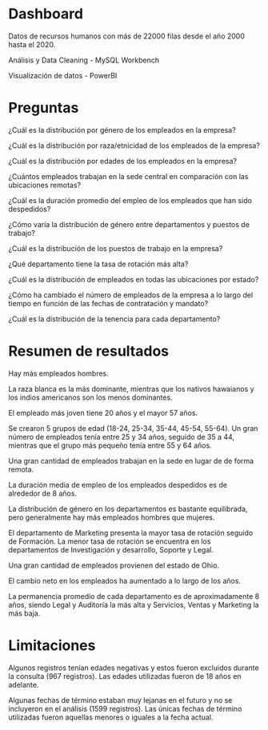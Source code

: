# Dashboard
Datos de recursos humanos con más de 22000 filas desde el año 2000 hasta el 2020. 

Análisis y Data Cleaning - MySQL Workbench 

Visualización de datos - PowerBI
# Preguntas
¿Cuál es la distribución por género de los empleados en la empresa?

¿Cuál es la distribución por raza/etnicidad de los empleados de la empresa?

¿Cuál es la distribución por edades de los empleados en la empresa?

¿Cuántos empleados trabajan en la sede central en comparación con las ubicaciones remotas?

¿Cuál es la duración promedio del empleo de los empleados que han sido despedidos?

¿Cómo varía la distribución de género entre departamentos y puestos de trabajo?

¿Cuál es la distribución de los puestos de trabajo en la empresa?

¿Qué departamento tiene la tasa de rotación más alta?

¿Cuál es la distribución de empleados en todas las ubicaciones por estado?

¿Cómo ha cambiado el número de empleados de la empresa a lo largo del tiempo en función de las fechas de contratación y mandato?

¿Cuál es la distribución de la tenencia para cada departamento?
# Resumen de resultados
Hay más empleados hombres.

La raza blanca es la más dominante, mientras que los nativos hawaianos y los indios americanos son los menos dominantes.

El empleado más joven tiene 20 años y el mayor 57 años.

Se crearon 5 grupos de edad (18-24, 25-34, 35-44, 45-54, 55-64). Un gran número de empleados tenía entre 25 y 34 años, seguido de 35 a 44, mientras que el grupo más pequeño tenía entre 55 y 64 años.

Una gran cantidad de empleados trabajan en la sede en lugar de de forma remota.

La duración media de empleo de los empleados despedidos es de alrededor de 8 años.

La distribución de género en los departamentos es bastante equilibrada, pero generalmente hay más empleados hombres que mujeres.

El departamento de Marketing presenta la mayor tasa de rotación seguido de Formación. La menor tasa de rotación se encuentra en los departamentos de Investigación y desarrollo, Soporte y Legal.

Una gran cantidad de empleados provienen del estado de Ohio.

El cambio neto en los empleados ha aumentado a lo largo de los años.

La permanencia promedio de cada departamento es de aproximadamente 8 años, siendo Legal y Auditoría la más alta y Servicios, Ventas y Marketing la más baja.
# Limitaciones
Algunos registros tenían edades negativas y estos fueron excluidos durante la consulta (967 registros). Las edades utilizadas fueron de 18 años en adelante.

Algunas fechas de término estaban muy lejanas en el futuro y no se incluyeron en el análisis (1599 registros). Las únicas fechas de término utilizadas fueron aquellas menores o iguales a la fecha actual.

